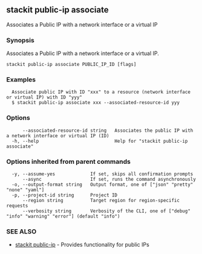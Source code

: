 ## stackit public-ip associate

Associates a Public IP with a network interface or a virtual IP

### Synopsis

Associates a Public IP with a network interface or a virtual IP.

```
stackit public-ip associate PUBLIC_IP_ID [flags]
```

### Examples

```
  Associate public IP with ID "xxx" to a resource (network interface or virtual IP) with ID "yyy"
  $ stackit public-ip associate xxx --associated-resource-id yyy
```

### Options

```
      --associated-resource-id string   Associates the public IP with a network interface or virtual IP (ID)
  -h, --help                            Help for "stackit public-ip associate"
```

### Options inherited from parent commands

```
  -y, --assume-yes             If set, skips all confirmation prompts
      --async                  If set, runs the command asynchronously
  -o, --output-format string   Output format, one of ["json" "pretty" "none" "yaml"]
  -p, --project-id string      Project ID
      --region string          Target region for region-specific requests
      --verbosity string       Verbosity of the CLI, one of ["debug" "info" "warning" "error"] (default "info")
```

### SEE ALSO

* [stackit public-ip](./stackit_public-ip.md)	 - Provides functionality for public IPs


